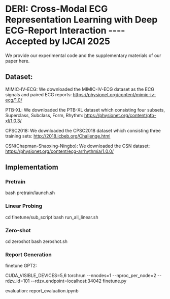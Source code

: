 # DERI: Cross-Modal ECG Representation Learning with Deep ECG-Report Interaction  ----Accepted by IJCAI 2025

We provide our experimental code and the supplementary materials of our paper here.

## Dataset:
MIMIC-IV-ECG: We downloaded the MIMIC-IV-ECG dataset as the ECG signals and paired ECG reports: https://physionet.org/content/mimic-iv-ecg/1.0/

PTB-XL: We downloaded the PTB-XL dataset which consisting four subsets, Superclass, Subclass, Form, Rhythm: https://physionet.org/content/ptb-xl/1.0.3/

CPSC2018: We downloaded the CPSC2018 dataset which consisting three training sets: http://2018.icbeb.org/Challenge.html

CSN(Chapman-Shaoxing-Ningbo): We downloaded the CSN dataset: https://physionet.org/content/ecg-arrhythmia/1.0.0/


## Implementatiom
### Pretrain
bash pretrain/launch.sh

### Linear Probing
cd finetune/sub_script
bash run_all_linear.sh

### Zero-shot
cd zeroshot
bash zeroshot.sh

### Report Generation
finetune GPT2:

CUDA_VISIBLE_DEVICES=5,6 torchrun --nnodes=1 --nproc_per_node=2 --rdzv_id=101 --rdzv_endpoint=localhost:34042 finetune.py

evaluation:
report_evaluation.ipynb

